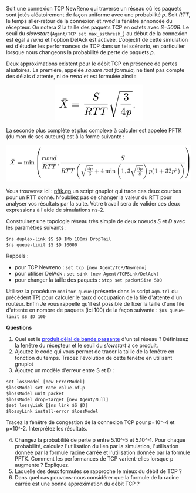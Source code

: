 Soit une connexion TCP NewReno qui traverse un réseau où les paquets sont jetés aléatoirement de façon uniforme avec une probabilité *p*. Soit *RTT*, le temps aller-retour de la connexion et *rwnd* la fenêtre annoncée du récepteur. On notera *S* la taille des paquets TCP en octets avec *S=500B*. Le seuil du *slowstart* (`Agent/TCP set max_ssthresh_`) au début de la connexion est égal à *rwnd* et l'option DelAck est activée. L'objectif de cette simulation est d'étudier les performances de TCP dans un tel scénario, en particulier lorsque nous changeons la probabilité de perte de paquets *p*.

Deux approximations existent pour le débit TCP en présence de pertes aléatoires. La première, appelée *square root formula*, ne tient pas compte des délais d'attente, ni de *rwnd* et est formulée ainsi :

<div align=center><img alt="" src="data/sqrtTCP.png"/></div>

La seconde plus complète et plus complexe à calculer est appelée PFTK (du mon de ses auteurs) est à la forme suivante :

<div align=center><img alt="" src="data/PFTK.png"/></div>

Vous trouverez ici : [pftk.gp](data/pftk.gp) un script gnuplot qui trace ces deux courbes pour un RTT donné. N'oubliez pas de changer la valeur du RTT pour analyser vos résultats par la suite. Votre travail sera de valider ces deux expressions à l'aide de simulations ns-2.

Construisez une topologie réseau très simple de deux noeuds $S$ et $D$ avec les paramètres suivants :
```
$ns duplex-link $S $D 1Mb 100ms DropTail
$ns queue-limit $S $D 10000
```
Rappels :

* pour TCP Newreno : `set tcp [new Agent/TCP/Newreno]`
* pour utiliser DelAck : `set sink [new Agent/TCPSink/DelAck]`
* pour changer la taille des paquets : `$tcp set packetSize 500`

Utilisez la procédure `monitor-queue` (présente dans le script `aqm.tcl` du précédent TP) pour calculer le taux d'occupation de la file d'attente d'un routeur.
Enfin Je vous rappelle qu'il est possible de fixer la taille d'une file d'attente en nombre de paquets (ici 100) de la façon suivante : `$ns queue-limit $S $D 100`

**Questions**

1. Quel est le [<font color = "blue">produit délai de bande passante</font>](https://en.wikipedia.org/wiki/Bandwidth-delay_product) d'un tel réseau ? Définissez la fenêtre du récepteur et le seuil du *slowstart*  à ce produit.
2. Ajoutez le code qui vous permet de tracer la taille de la fenêtre en fonction du temps. Tracez l'évolution de cette fenêtre en utilisant gnuplot
3. Ajoutez un modèle d'erreur entre S et D :
```
set lossModel [new ErrorModel]
$lossModel set rate value-of-p
$lossModel unit packet
$lossModel drop-target [new Agent/Null]
$set lossyLink [$ns link $S $D]
$lossyLink install-error $lossModel
```
Tracez la fenêtre de congestion de la connexion TCP pour p=10^-4 et p=10^-2. Interprétez les résultats.

4. Changez la probabilité de perte p entre 5.10^-5 et 5.10^-1. Pour chaque probabilité, calculez l'utilisation du lien par la simulation, l'utilisation donnée par la formule racine carrée et l'utilisation donnée par la formule PFTK. Comment les performances de TCP varient-elles lorsque p augmente ? Expliquez.
5. Laquelle des deux formules se rapproche le mieux du débit de TCP ?
6. Dans quel cas pouvons-nous considérer que la formule de la racine carrée est une bonne approximation du débit TCP ?

